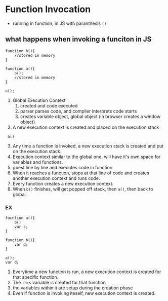 # Function Invocation
* running in function, in JS with paranthesis `()`

## what happens when invoking a funciton in JS
  
```
function b(){
    //stored in memory
}

function a(){
    b();
    //stored in memory
}

a();

```

1. Global Execution Context
   1.  created and code executed
   2.  parser parses code, and compiler interprets code starts
   3.  creates variable object, global object (in browser creates a window object)
2.  A new execution context is created and placed on the execution stack
   ```
    a()
   ```
3.  Any time a function is invoked, a new execution stack is created and put on the execution stack.
4.  Execution context similar to the global one, will have it's own space for variables and functions.
5.  goest line by line and executes code in function
6.  When it reaches a function, stops at that line of code and creates another execution context and runs code.
7.  Every function creates a new execution context.
8.  When `b()` finishes, will get popped off stack, then `a()`, then back to global.

### EX
```
fucntion a(){
    b()
    var c;
}

function b(){
    var d;
}

a();
var d;
```

1. Everytime a new function is run, a new execution context is created for that specific function.
2. The `this` variable is created for that function
3. the variables within it are setup during the creation phase
4. Even if function is invoking iteself, new execution context is created.

